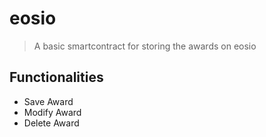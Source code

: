 # eosio
> A basic smartcontract for storing the awards on eosio
## Functionalities
- Save Award
- Modify Award
- Delete Award
